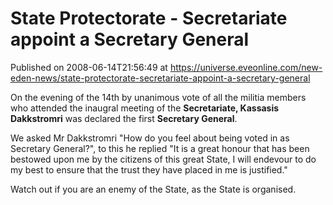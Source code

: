 # State Protectorate - Secretariate appoint a Secretary General
Published on 2008-06-14T21:56:49 at https://universe.eveonline.com/new-eden-news/state-protectorate-secretariate-appoint-a-secretary-general

On the evening of the 14th by unanimous vote of all the militia members who attended the inaugral meeting of the **Secretariate, Kassasis Dakkstromri** was declared the first **Secretary General**.

We asked Mr Dakkstromri "How do you feel about being voted in as Secretary General?", to this he replied "It is a great honour that has been bestowed upon me by the citizens of this great State, I will endevour to do my best to ensure that the trust they have placed in me is justified."

Watch out if you are an enemy of the State, as the State is organised.
